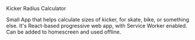Kicker Radius Calculator

Small App that helps calculate sizes of kicker, for skate, bike, or something else. 
It's React-based progressive web app, with Service Worker enabled. 
Can be added to homescreen and used offline.
